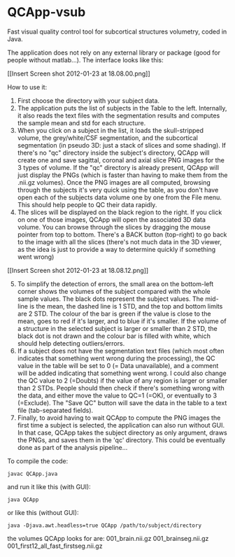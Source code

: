 # QCApp-vsub
Fast visual quality control tool for subcortical structures volumetry, coded in Java.

The application does not rely on any external library or package (good for people without matlab...). The interface looks like this:

[[Insert Screen shot 2012-01-23 at 18.08.00.png]]

How to use it:
1. First choose the directory with your subject data.
2. The application puts the list of subjects in the Table to the left. Internally, it also reads the text files with the segmentation results and computes the sample mean and std for each structure.
3. When you click on a subject in the list, it loads the skull-stripped volume, the grey/white/CSF segmentation, and the subcortical segmentation (in pseudo 3D: just a stack of slices and some shading). If there's no "qc" directory inside the subject's directory, QCApp will create one and save sagittal, coronal and axial slice PNG images for the 3 types of volume. If the "qc" directory is already present, QCApp will just display the PNGs (which is faster than having to make them from the .nii.gz volumes). Once the PNG images are all computed, browsing through the subjects it's very quick using the table, as you don't have open each of the subjects data volume one by one from the File menu. This should help people to QC their data rapidly.
4. The slices will be displayed on the black region to the right. If you click on one of those images, QCApp will open the associated 3D data volume. You can browse through the slices by dragging the mouse pointer from top to bottom. There's a BACK button (top-right) to go back to the image with all the slices (there's not much data in the 3D viewer, as the idea is just to provide a way to determine quickly if something went wrong)

[[Insert Screen shot 2012-01-23 at 18.08.12.png]]

5. To simplify the detection of errors, the small area on the bottom-left corner shows the volumes of the subject compared with the whole sample values. The black dots represent the subject values. The mid-line is the mean, the dashed line is 1 STD, and the top and bottom limits are 2 STD. The colour of the bar is green if the value is close to the mean, goes to red if it's larger, and to blue if it's smaller. If the volume of a structure in the selected subject is larger or smaller than 2 STD, the black dot is not drawn and the colour bar is filled with white, which should help detecting outliers/errors.
6. If a subject does not have the segmentation text files (which most often indicates that something went wrong during the processing), the QC value in the table will be set to 0 (= Data unavailable), and a comment will be added indicating that something went wrong. I could also change the QC value to 2 (=Doubts) if the value of any region is larger or smaller than 2 STDs. People should then check if there's something wrong with the data, and either move the value to QC=1 (=OK), or eventually to 3 (=Exclude). The "Save QC" button will save the data in the table to a text file (tab-separated fields).
7. Finally, to avoid having to wait QCApp to compute the PNG images the first time a subject is selected, the application can also run without GUI. In that case, QCApp takes the subject directory as only argument, draws the PNGs, and saves them in the 'qc' directory. This could be eventually done as part of the analysis pipeline...

To compile the code:

    javac QCApp.java

and run it like this (with GUI):

    java QCApp

or like this (without GUI):

    java -Djava.awt.headless=true QCApp /path/to/subject/directory

the volumes QCApp looks for are:
    001_brain.nii.gz
    001_brainseg.nii.gz
    001_first12_all_fast_firstseg.nii.gz
